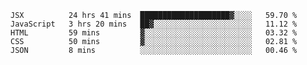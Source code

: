 
  
 <!--START_SECTION:waka-->
```text
JSX          24 hrs 41 mins  ████████████████████▓░░░░   59.70 % 
JavaScript   3 hrs 20 mins   ██▓░░░░░░░░░░░░░░░░░░░░░░   11.12 % 
HTML         59 mins         ▓░░░░░░░░░░░░░░░░░░░░░░░░   03.32 % 
CSS          50 mins         ▓░░░░░░░░░░░░░░░░░░░░░░░░   02.81 % 
JSON         8 mins          ░░░░░░░░░░░░░░░░░░░░░░░░░   00.46 % 
```
<!--END_SECTION:waka-->
